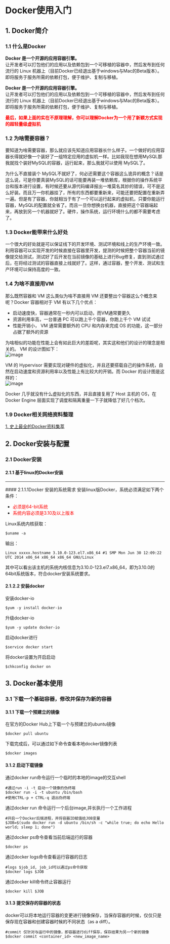 # Docker使用入门
## 1. Docker简介
### 1.1 什么是Docker
<p><b>Docker 是一个开源的应用容器引擎。</b><br/>
让开发者可以打包他们的应用以及依赖包到一个可移植的容器中，然后发布到任何流行的 Linux 机器上（目前Docker已经退出基于windows与Mac的Beta版本）。即将服务于服务所需的依赖打包，便于维护、复制与移植。</p>

<p><b>Docker 是一个开源的应用容器引擎。</b><br/>
让开发者可以打包他们的应用以及依赖包到一个可移植的容器中，然后发布到任何流行的 Linux 机器上（目前Docker已经退出基于windows与Mac的Beta版本）。即将服务于服务所需的依赖打包，便于维护、复制与移植。</p>

<p><font color="red"><b>最后，如果上面的实在不原理理解，你可以理解Docker为一个用了新颖方式实现的超轻量级虚拟机</b></font><br/>

### 1.2 为啥需要容器？
要知道为啥需要容器，那么就应该先知道应用容器长什么样子。一个做好的应用容器长得就好像一个装好了一组特定应用的虚拟机一样。比如我现在想用MySQL那我就找个装好MySQL的容器，运行起来，那么我就可以使用 MySQL了。

为什么不直接装个 MySQL不就好了，何必还需要这个容器这么诡异的概念？话是这么说，可是你要真装MySQL的话可能要再装一堆依赖库，根据你的操作系统平台和版本进行设置，有时候还要从源代码编译报出一堆莫名其妙的错误，可不是这么好装。而且万一你机器挂了，所有的东西都要重新来，可能还要把配置在重新弄一遍。但是有了容器，你就相当于有了一个可以运行起来的虚拟机，只要你能运行容器，MySQL的配置就全省了。而且一旦你想换台机器，直接把这个容器端起来，再放到另一个机器就好了。硬件，操作系统，运行环境什么的都不需要考虑了。

### 1.3 Docker能带来什么好处
一个很大的好处就是可以保证线下的开发环境、测试环境和线上的生产环境一致。利用容器可以实现开发的时候直接在容器里开发，提测的时候把整个容器当前的镜像提交给测试，测试好了后开发在当前镜像的基础上进行Bug修复，直到测试通过后，在将经过测试的容器直接上线就好了。这样，通过容器，整个开发、测试和生产环境可以保持高度的一致。

### 1.4 为啥不直接用VM
那么既然容器和 VM 这么类似为啥不直接用 VM 还要整出个容器这么个概念来呢？Docker 容器相对于 VM 有以下几个优点：

* 启动速度快，容器通常在一秒内可以启动，而VM通常要更久
* 资源利用率高，一台普通 PC 可以跑上千个容器，你跑上千个 VM 试试
* 性能开销小， VM 通常需要额外的 CPU 和内存来完成 OS 的功能，这一部分占据了额外的资源

为啥相似的功能在性能上会有如此巨大的差距呢，其实这和他们的设计的理念是相关的。 VM 的设计图如下：<br/>
![image](https://raw.githubusercontent.com/zenist/doc/master/resource/Docker/vm_struct.jpg)

VM 的 Hypervisor 需要实现对硬件的虚拟化，并且还要搭载自己的操作系统，自然在启动速度和资源利用率以及性能上有比较大的开销。而 Docker 的设计图是这样的： <br/>
![image](https://raw.githubusercontent.com/zenist/doc/master/resource/Docker/docker_struct.jpg)

Docker 几乎就没有什么虚拟化的东西，并且直接复用了 Host 主机的 OS，在 Docker Engine 层面实现了调度和隔离重量一下子就降低了好几个档次。

### 1.9 Docker相关网络资料整理
[1. 史上最全的Docker资料集萃](http://special.csdncms.csdn.net/BeDocker/)

## 2. Docker安装与配置
### 2.1 Docker安装
#### 2.1.1 基于linux的Docker安装
<hr/>
#### 2.1.1.1Docker 安装的系统需求
安装linux版Docker，系统必须满足如下两个条件：

* <font color="red">必须是64-bit系统
* 系统内容必须是3.10及以上版本</font>

Linux系统内核获取：

`$uname -a`

输出：

`Linux xxxxx.hostname 3.10.0-123.el7.x86_64 #1 SMP Mon Jun 30 12:09:22 UTC 2014 x86_64 x86_64 x86_64 GNU/Linux`

其中可以看出该主机的系统内核信息为3.10.0-123.el7.x86_64，即为3.10.0的64bit系统版本，符合docker安装系统要求。
#### 2.1.2.2 安装docker
安装docker-io

```
$yum -y install docker-io
```

升级docker-io

```
$yum -y update docker-io
```

启动docker进行

```
$service docker start
```

将docker设置为开启启动

```
$chkconfig docker on
```


## 3. Docker基本使用

### 3.1 下载一个基础容器，修改并保存为新的容器

#### 3.1.1 下载一个预建立的镜像
在官方的Docker Hub上下载一个与预建立的ubuntu镜像

```
$docker pull ubuntu
```

下载完成后，可以通过如下命令查看本地docker镜像列表

```
$docker images
```

#### 3.1.2 启动下载镜像
通过docker run命令运行一个临时的本地的image的交互shell

```
#通过run -i -t 启动一个镜像的伪终端
$docker run -i -t ubuntu /bin/bash
#使用CTRL-p + CTRL-q 退出伪终端
```

通过docker run 命令运行一个后台image,并长执行一个工作进程

```
#开启一个Docker后端进程，并将容器ID赋值给JOB变量
$JOB=$(sudo docker run -d ubuntu /bin/sh -c "while true; do echo Hello world; sleep 1; done") 
```

通过docker ps命令查看当前后端运行的容器

```
$docker ps
```

通过docker logs命令查看运行容器的日志

```
#logs $job_id, job_id可以通过ps命令获取
$docker logs $JOB
```

通过docker kill命令终止容器运行

```
$docker kill $JOB
```

#### 3.1.3 提交保存的容器的状态

docker可以将本地运行容器的变更进行镜像保存，当保存容器的时候，仅仅只是保存现在容器和创建容器时候的不同状态（as a diff）。

```
#commit 仅针对与运行中的镜像，即容器进行diff保存，保存结果为另一个新的镜像
$docker commit <container_id> <new_image_name>
```